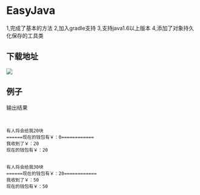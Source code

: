 # EasyJava
1,完成了基本的方法
2,加入gradle支持
3,支持java1.6以上版本
4,添加了对象持久化保存的工具类

## 下载地址

[![](https://jitpack.io/v/NingOpenSource/EasyJava.svg)](https://jitpack.io/#NingOpenSource/EasyJava)


## 例子

输出结果
```


有人将会给我20块
======现在的钱包有￥：0============
我收到了￥：20
现在的钱包有￥：20


有人将会给我30块
======现在的钱包有￥：20============
我收到了￥：50
现在的钱包有￥：50

```


